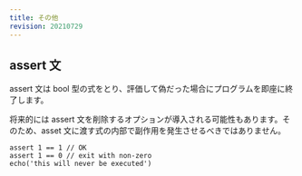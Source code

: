 ```yaml
---
title: その他
revision: 20210729
---
```


## assert 文

assert 文は bool 型の式をとり、評価して偽だった場合にプログラムを即座に終了します。

将来的には assert 文を削除するオプションが導入される可能性もあります。そのため、asset 文に渡す式の内部で副作用を発生させるべきではありません。

```
assert 1 == 1 // OK
assert 1 == 0 // exit with non-zero
echo('this will never be executed')
```
